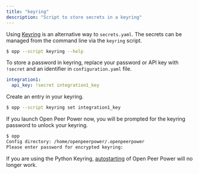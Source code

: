 ```yaml
---
title: "keyring"
description: "Script to store secrets in a keyring"
---
```


Using [Keyring](https://github.com/jaraco/keyring) is an alternative way to `secrets.yaml`. The secrets can be managed from the command line via the `keyring` script.

```bash
$ opp --script keyring --help
```

To store a password in keyring, replace your password or API key with `!secret` and an identifier in `configuration.yaml` file.

```yaml
integration1:
  api_key: !secret integration1_key
```

Create an entry in your keyring.

```bash
$ opp --script keyring set integration1_key
```

If you launch Open Peer Power now, you will be prompted for the keyring password to unlock your keyring.

```bash
$ opp
Config directory: /home/openpeerpower/.openpeerpower
Please enter password for encrypted keyring:
```

<div class='note warning'>

  If you are using the Python Keyring, [autostarting](/getting-started/autostart/) of Open Peer Power will no longer work.

</div>
